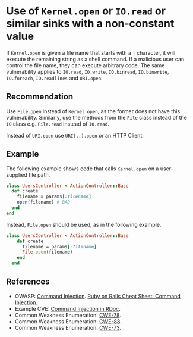 # Use of `Kernel.open` or `IO.read` or similar sinks with a non-constant value
If `Kernel.open` is given a file name that starts with a `|` character, it will execute the remaining string as a shell command. If a malicious user can control the file name, they can execute arbitrary code. The same vulnerability applies to `IO.read`, `IO.write`, `IO.binread`, `IO.binwrite`, `IO.foreach`, `IO.readlines` and `URI.open`.


## Recommendation
Use `File.open` instead of `Kernel.open`, as the former does not have this vulnerability. Similarly, use the methods from the `File` class instead of the `IO` class e.g. `File.read` instead of `IO.read`.

Instead of `URI.open` use `URI(..).open` or an HTTP Client.


## Example
The following example shows code that calls `Kernel.open` on a user-supplied file path.


```ruby
class UsersController < ActionController::Base
  def create
    filename = params[:filename]
    open(filename) # BAD
  end
end  
```
Instead, `File.open` should be used, as in the following example.


```ruby
class UsersController < ActionController::Base
    def create
      filename = params[:filename]
      File.open(filename)
    end
  end  
```

## References
* OWASP: [Command Injection](https://www.owasp.org/index.php/Command_Injection). [Ruby on Rails Cheat Sheet: Command Injection](https://cheatsheetseries.owasp.org/cheatsheets/Ruby_on_Rails_Cheat_Sheet.html#command-injection).
* Example CVE: [Command Injection in RDoc](https://www.ruby-lang.org/en/news/2021/05/02/os-command-injection-in-rdoc/).
* Common Weakness Enumeration: [CWE-78](https://cwe.mitre.org/data/definitions/78.html).
* Common Weakness Enumeration: [CWE-88](https://cwe.mitre.org/data/definitions/88.html).
* Common Weakness Enumeration: [CWE-73](https://cwe.mitre.org/data/definitions/73.html).
